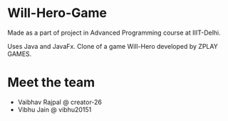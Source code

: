 # Will-Hero-Game
Made as a part of project in Advanced Programming course at IIIT-Delhi.

Uses Java and JavaFx.
Clone of a game Will-Hero developed by ZPLAY GAMES.


# Meet the team
* Vaibhav Rajpal @ creator-26
* Vibhu Jain @ vibhu20151
